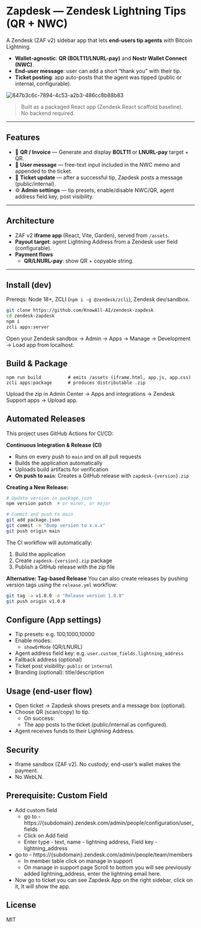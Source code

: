 # Zapdesk — Zendesk Lightning Tips (QR + NWC)

A Zendesk (ZAF v2) sidebar app that lets **end-users tip agents** with Bitcoin Lightning.

- **Wallet-agnostic**: **QR (BOLT11/LNURL-pay)** and **Nostr Wallet Connect (NWC)**.
- **End-user message**: user can add a short “thank you” with their tip.
- **Ticket posting**: app auto-posts that the agent was tipped (public or internal, configurable).

![847b3c6c-7894-4c53-a2b3-486cc8b88b83](https://github.com/user-attachments/assets/9bc94d6b-ebea-44bf-a098-03c274e91c1f)

> Built as a packaged React app (Zendesk React scaffold baseline).  
> No backend required.

---

## Features

- 🧾 **QR / Invoice** — Generate and display **BOLT11** or **LNURL-pay** target + QR.
- 💬 **User message** — free-text input included in the NWC memo and appended to the ticket.
- 📨 **Ticket update** — after a successful tip, Zapdesk posts a message (public/internal).
- ⚙️ **Admin settings** — tip presets, enable/disable NWC/QR, agent address field key, post visibility.

---

## Architecture

- ZAF v2 **iframe app** (React, Vite, Garden), served from `/assets`.
- **Payout target**: agent Lightning Address from a Zendesk user field (configurable).
- **Payment flows**
  - **QR/LNURL-pay**: show QR + copyable string.

---

## Install (dev)

Prereqs: Node 18+, ZCLI (`npm i -g @zendesk/zcli`), Zendesk dev/sandbox.

```bash
git clone https://github.com/KnowAll-AI/zendesk-zapdesk
cd zendesk-zapdesk
npm i
zcli apps:server
```

Open your Zendesk sandbox → Admin → Apps → Manage → Development → Load app from localhost.

## Build & Package

```
npm run build          # emits /assets (iframe.html, app.js, app.css)
zcli apps:package      # produces distributable .zip
```

Upload the zip in Admin Center → Apps and integrations → Zendesk Support apps → Upload app.

## Automated Releases

This project uses GitHub Actions for CI/CD:

**Continuous Integration & Release (CI)**
- Runs on every push to `main` and on all pull requests
- Builds the application automatically
- Uploads build artifacts for verification
- **On push to `main`**: Creates a GitHub release with `zapdesk-{version}.zip`

**Creating a New Release:**

```bash
# Update version in package.json
npm version patch  # or minor, or major

# Commit and push to main
git add package.json
git commit -m "Bump version to x.x.x"
git push origin main
```

The CI workflow will automatically:
1. Build the application
2. Create `zapdesk-{version}.zip` package
3. Publish a GitHub release with the zip file

**Alternative: Tag-based Release**
You can also create releases by pushing version tags using the `release.yml` workflow:
```bash
git tag -a v1.0.0 -m "Release version 1.0.0"
git push origin v1.0.0
```

## Configure (App settings)

- Tip presets: e.g. 100,1000,10000
- Enable modes:
  - `showQrMode` (QR/LNURL)
- Agent address field key: e.g. `user.custom_fields.lightning_address`
- Fallback address (optional)
- Ticket post visibility: `public` or `internal`
- Branding (optional): title/description

## Usage (end-user flow)

- Open ticket → Zapdesk shows presets and a message box (optional).
- Choose QR (scan/copy) to tip.
  - On success:
  - The app posts to the ticket (public/internal as configured).
- Agent receives funds to their Lightning Address.

## Security

- Iframe sandbox (ZAF v2). No custody; end-user’s wallet makes the payment.
- No WebLN.

## Prerequisite: Custom Field

- Add custom field
  - go to - https://{subdomain}.zendesk.com/admin/people/configuration/user_fields
  - Click on Add field
  - Enter type - text, name - lightning address, Field key - lightning_address
- go to - https://{subdomain}.zendesk.com/admin/people/team/members
  - In member table click on manage in support
  - On manage in support page Scroll to bottom you will see previously added lightning_address, enter the lightning email here.
- Now go to ticket you can see Zapdesk App on the right sidebar, click on it, It will show the app.


## License

MIT
